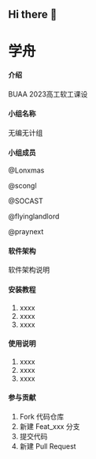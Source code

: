 ## Hi there 👋

<!--

**Here are some ideas to get you started:**

🙋‍♀️ A short introduction - what is your organization all about?
🌈 Contribution guidelines - how can the community get involved?
👩‍💻 Useful resources - where can the community find your docs? Is there anything else the community should know?
🍿 Fun facts - what does your team eat for breakfast?
🧙 Remember, you can do mighty things with the power of [Markdown](https://docs.github.com/github/writing-on-github/getting-started-with-writing-and-formatting-on-github/basic-writing-and-formatting-syntax)
-->

# 学舟

#### 介绍
BUAA 2023高工软工课设

#### 小组名称
无编无计组 

#### 小组成员
@Lonxmas

@scongl

@SOCAST

@flyinglandlord

@praynext

#### 软件架构
软件架构说明

#### 安装教程

1.  xxxx
2.  xxxx
3.  xxxx

#### 使用说明

1.  xxxx
2.  xxxx
3.  xxxx

#### 参与贡献

1.  Fork 代码仓库
2.  新建 Feat_xxx 分支
3.  提交代码
4.  新建 Pull Request
